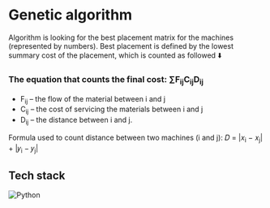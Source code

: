 # Genetic algorithm
Algorithm is looking for the best placement matrix for the machines (represented by numbers). Best placement is defined by the lowest summary cost of the placement, which is counted as followed ⬇️

### The equation that counts the final cost: ∑F<sub>ij</sub>C<sub>ij</sub>D<sub>ij</sub>
* F<sub>ij</sub> – the flow of the material between i and j
* C<sub>ij</sub> – the cost of servicing the materials between i and j
* D<sub>ij</sub> – the distance between i and j.

Formula used to count distance between two machines (i and j): 𝐷 = |𝑥<sub>i</sub> − 𝑥<sub>j</sub>| + |𝑦<sub>i</sub> − 𝑦<sub>j</sub>|

## Tech stack
![Python](https://img.shields.io/badge/Python-14354C?style=for-the-badge&logo=python&logoColor=white)
